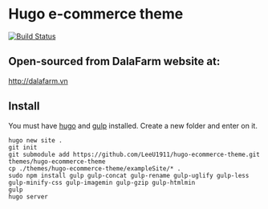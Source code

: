 # Hugo e-commerce theme
[![Build Status](https://travis-ci.org/LeeU1911/dalafarm.svg?branch=master)](https://travis-ci.org/LeeU1911/dalafarm)

## Open-sourced from DalaFarm website at:
http://dalafarm.vn

## Install 

You must have [hugo](https://gohugo.io/getting-started/installing/) and [gulp](https://github.com/gulpjs/gulp/blob/v3.9.1/docs/getting-started.md) installed.
Create a new folder and enter on it.

```
hugo new site .
git init
git submodule add https://github.com/LeeU1911/hugo-ecommerce-theme.git themes/hugo-ecommerce-theme
cp ./themes/hugo-ecommerce-theme/exampleSite/* .
sudo npm install gulp gulp-concat gulp-rename gulp-uglify gulp-less gulp-minify-css gulp-imagemin gulp-gzip gulp-htmlmin
gulp
hugo server
```



